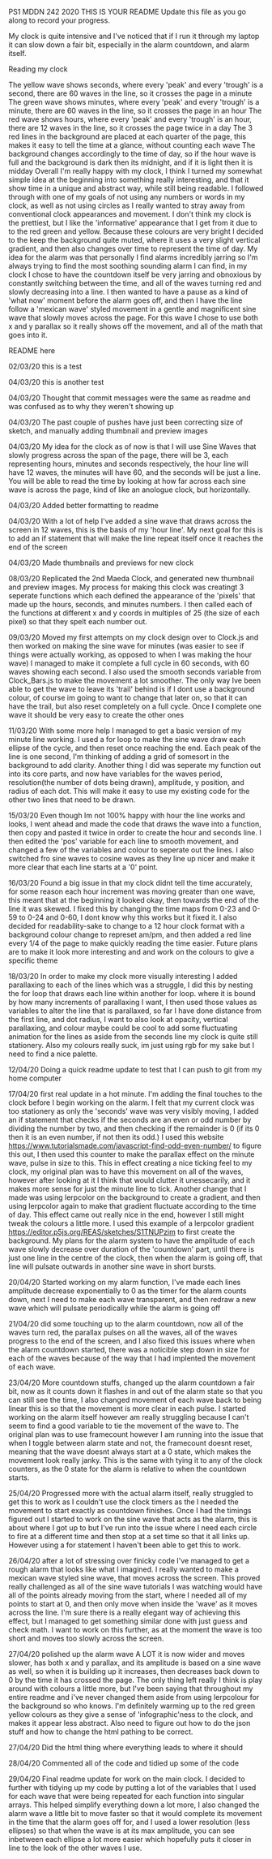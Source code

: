 PS1 MDDN 242 2020
THIS IS YOUR README
Update this file as you go along to record your progress.

My clock is quite intensive and I've noticed that if I run it through my laptop it can slow down a fair bit, especially in the alarm countdown, and alarm itself.

Reading my clock

The yellow wave shows seconds, where every 'peak' and every 'trough' is a second, there are 60 waves in the line, so it crosses the page in a minute
The green wave shows minutes, where every 'peak' and every 'trough' is a minute, there are 60 waves in the line, so it crosses the page in an hour
The red wave shows hours, where every 'peak' and every 'trough' is an hour, there are 12 waves in the line, so it crosses the page twice in a day
The 3 red lines in the background are placed at each quarter of the page, this makes it easy to tell the time at a glance, without counting each wave
The background changes accordingly to the time of day, so if the hour wave is full and the background is dark then its midnight, and if it is light then it is midday
Overall I'm really happy with my clock, I think I turned my somewhat simple idea at the beginning into something really interesting, and that it show time in a unique and abstract way, while still being readable. I followed through with one of my goals of not using any numbers or words in my clock, as well as not using circles as I really wanted to stray away from conventional clock appearances and movement. I don't think my clock is the prettiest, but I like the 'informative' appearance that I get from it due to to the red green and yellow. Because these colours are very bright I decided to the keep the background quite muted, where it uses a very slight vertical gradient, and then also changes over time to represent the time of day. My idea for the alarm was that personally I find alarms incredibly jarring so I'm always trying to find the most soothing sounding alarm I can find, in my clock I chose to have the countdown itself be very jarring and obnoxious by constantly switching between the time, and all of the waves turning red and slowly decreasing into a line. I then wanted to have a pause as a kind of 'what now' moment before the alarm goes off, and then I have the line follow a 'mexican wave' styled movement in a gentle and magnificent sine wave that slowly moves across the page. For this wave I chose to use both x and y parallax so it really shows off the movement, and all of the math that goes into it.

README here

02/03/20
this is a test

04/03/20
this is another test

04/03/20
Thought that commit messages were the same as readme and was confused as to why they weren't showing up

04/03/20
The past couple of pushes have just been correcting size of sketch, and manually adding thumbnail and preview images

04/03/20
My idea for the clock as of now is that I will use Sine Waves that slowly progress across the span of the page, there will be 3, each representing hours, minutes and seconds respectively, the hour line will have 12 waves, the minutes will have 60, and the seconds will be just a line. You will be able to read the time by looking at how far across each sine wave is across the page, kind of like an anologue clock, but horizontally.

04/03/20
Added better formatting to readme

04/03/20
With a lot of help I've added a sine wave that draws across the screen in 12 waves, this is the basis of my 'hour line'. My next goal for this is to add an if statement that will make the line repeat itself once it reaches the end of the screen

04/03/20
Made thumbnails and previews for new clock

08/03/20
Replicated the 2nd Maeda Clock, and generated new thumbnail and preview images. My process for making this clock was creatingt 3 seperate functions which each defined the appearance of the 'pixels' that made up the hours, seconds, and minutes numbers. I then called each of the functions at different x and y coords in multiples of 25 (the size of each pixel) so that they spelt each number out.

09/03/20
Moved my first attempts on my clock design over to Clock.js and then worked on making the sine wave for minutes (was easier to see if things were actually working, as opposed to when I was making the hour wave) I managed to make it complete a full cycle in 60 seconds, with 60 waves showing each second. I also used the smooth seconds variable from Clock_Bars.js to make the movement a lot smoother. The only way Ive been able to get the wave to leave its 'trail' behind is if I dont use a background colour, of course im going to want to change that later on, so that it can have the trail, but also reset completely on a full cycle. Once I complete one wave it should be very easy to create the other ones

11/03/20
With some more help I managed to get a basic version of my minute line working. I used a for loop to make the sine wave draw each ellipse of the cycle, and then reset once reaching the end. Each peak of the line is one second, I'm thinking of adding a grid of somesort in the background to add clarity. Another thing I did was seperate my function out into its core parts, and now have variables for the waves period, resolution(the number of dots being drawn), amplitude, y position, and radius of each dot. This will make it easy to use my existing code for the other two lines that need to be drawn.

15/03/20
Even though Im not 100% happy with hour the line works and looks, I went ahead and made the code that draws the wave into a function, then copy and pasted it twice in order to create the hour and seconds line. I then edited the 'pos' variable for each line to smooth movement, and changed a few of the variables and colour to seperate out the lines. I also switched fro sine waves to cosine waves as they line up nicer and make it more clear that each line starts at a '0' point.

16/03/20
Found a big issue in that my clock didnt tell the time accurately, for some reason each hour increment was moving greater than one wave, this meant that at the beginning it looked okay, then towards the end of the line it was skewed. I fixed this by changing the time maps from 0-23 and 0-59 to 0-24 and 0-60, I dont know why this works but it fixed it. I also decided for readability-sake to change to a 12 hour clock format with a background colour change to represet am/pm, and then added a red line every 1/4 of the page to make quickly reading the time easier. Future plans are to make it look more interesting and and work on the colours to give a specific theme

18/03/20
In order to make my clock more visually interesting I added parallaxing to each of the lines which was a struggle, I did this by nesting the for loop that draws each line within another for loop. where it is bound by how many increments of parallaxing I want, I then used those values as variables to alter the line that is parallaxed, so far I have done distance from the first line, and dot radius, I want to also look at opacity, vertical parallaxing, and colour maybe could be cool to add some fluctuating animation for the lines as aside from the seconds line my clock is quite still stationery. Also my colours really suck, im just using rgb for my sake but I need to find a nice palette.

12/04/20
Doing a quick readme update to test that I can push to git from my home computer

17/04/20
first real update in a hot minute. I'm adding the final touches to the clock before I begin working on the alarm. I felt that my current clock was too stationery as only the 'seconds' wave was very visibly moving, I added an if statement that checks if the seconds are an even or odd number by dividing the number by two, and then checking if the remainder is 0 (if its 0 then it is an even number, if not then its odd.) I used this website https://www.tutorialsmade.com/javascript-find-odd-even-number/ to figure this out, I then used this counter to make the parallax effect on the minute wave, pulse in size to this. This in effect creating a nice ticking feel to my clock, my original plan was to have this movement on all of the waves, however after looking at it I think that would clutter it unessecarily, and it makes more sense for just the minute line to tick. Another change that I made was using lerpcolor on the background to create a gradient, and then using lerpcolor again to make that gradient fluctuate according to the time of day. This effect came out really nice in the end, however I still might tweak the colours a little more. I used this example of a lerpcolor gradient https://editor.p5js.org/REAS/sketches/S1TNUPzim to first create the background.
My plans for the alarm system to have the amplitude of each wave slowly decrease over duration of the 'countdown' part, until there is just one line in the centre of the clock, then when the alarm is going off, that line will pulsate outwards in another sine wave in short bursts.

20/04/20
Started working on my alarm function, I've made each lines amplitude decrease exponentially to 0 as the timer for the alarm counts down, next I need to make each wave transparent, and then redraw a new wave which will pulsate periodically while the alarm is going off

21/04/20
did some touching up to the alarm countdown, now all of the waves turn red, the parallax pulses on all the waves, all of the waves progress to the end of the screen, and I also fixed this issues where when the alarm countdown started, there was a noticible step down in size for each of the waves because of the way that I had implented the movement of each wave.

23/04/20
More countdown stuffs, changed up the alarm countdown a fair bit, now as it counts down it flashes in and out of the alarm state so that you can still see the time, I also changed movement of each wave back to being linear this is so that the movement is more clear in each pulse. I started working on the alarm itself however am really struggling because I can't seem to find a good variable to tie the movement of the wave to. The original plan was to use framecount however I am running into the issue that when I toggle between alarm state and not, the framecount doesnt reset, meaning that the wave doesnt always start at a 0 state, which makes the movement look really janky. This is the same with tying it to any of the clock counters, as the 0 state for the alarm is relative to when the countdown starts.

25/04/20
Progressed more with the actual alarm itself, really struggled to get this to work as I couldn't use the clock timers as the I needed the movement to start exactly as countdown finishes. Once I had the timings figured out I started to work on the sine wave that acts as the alarm, this is about where I got up to but I've run into the issue where I need each circle to fire at a different time and then stop at a set time so that it all links up. However using a for statement I haven't been able to get this to work.

26/04/20
after a lot of stressing over finicky code I've managed to get a rough alarm that looks like what I imagined. I really wanted to make a mexican wave styled sine wave, that moves across the screen. This proved really challenged as all of the sine wave tutorials I was watching would have all of the points already moving from the start, where I needed all of my points to start at 0, and then only move when inside the 'wave' as it moves across the line. I'm sure there is a really elegant way of achieving this effect, but I managed to get something similar done with just guess and check math. I want to work on this further, as at the moment the wave is too short and moves too slowly across the screen.

27/04/20
polished up the alarm wave A LOT it is now wider and moves slower, has both x and y parallax, and its amplitude is based on a sine wave as well, so when it is building up it increases, then decreases back down to 0 by the time it has crossed the page. The only thing left really I think is play around with colours a little more, but I've been saying that throughout my entire readme and i've never changed them aside from using lerpcolour for the background so who knows. I'm definitely warming up to the red green yellow colours as they give a sense of 'infographic'ness to the clock, and makes it appear less abstract. Also need to figure out how to do the json stuff and how to change the html pathing to be correct.

27/04/20
Did the html thing where everything leads to where it should

28/04/20
Commented all of the code and tidied up some of the code

29/04/20
Final readme update for work on the main clock. I decided to further with tidying up my code by putting a lot of the variables that I used for each wave that were being repeated for each function into singular arrays. This helped simplify everything down a lot more, I also changed the alarm wave a little bit to move faster so that it would complete its movement in the time that the alarm goes off for, and I used a lower resolution (less ellipses) so that when the wave is at its max amplitude, you can see inbetween each ellipse a lot more easier which hopefully puts it closer in line to the look of the other waves I use.
